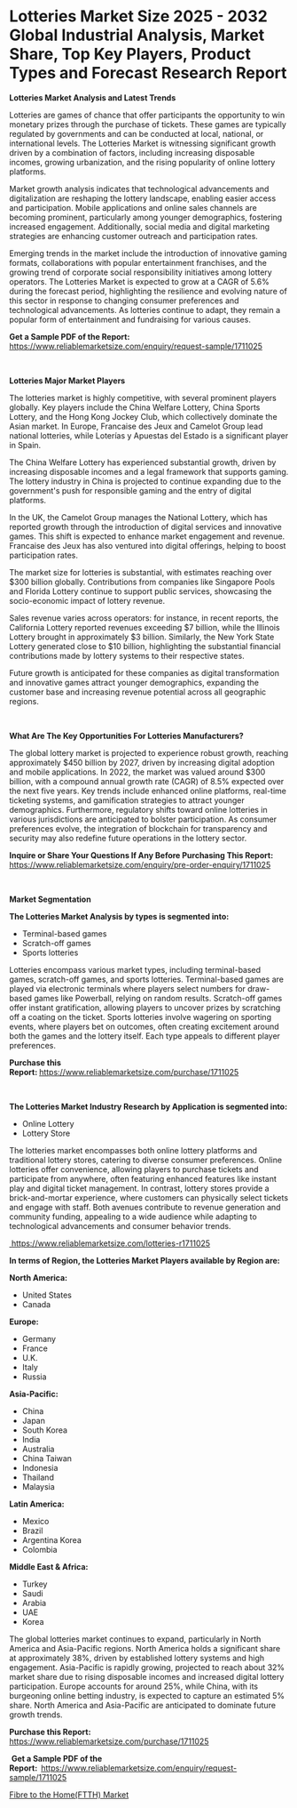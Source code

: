 <p><h1>Lotteries Market Size 2025 - 2032 Global Industrial Analysis, Market Share, Top Key Players, Product Types and Forecast Research Report</h1></p><p><strong>Lotteries Market Analysis and Latest Trends</strong></p>
<p><p>Lotteries are games of chance that offer participants the opportunity to win monetary prizes through the purchase of tickets. These games are typically regulated by governments and can be conducted at local, national, or international levels. The Lotteries Market is witnessing significant growth driven by a combination of factors, including increasing disposable incomes, growing urbanization, and the rising popularity of online lottery platforms.</p><p>Market growth analysis indicates that technological advancements and digitalization are reshaping the lottery landscape, enabling easier access and participation. Mobile applications and online sales channels are becoming prominent, particularly among younger demographics, fostering increased engagement. Additionally, social media and digital marketing strategies are enhancing customer outreach and participation rates.</p><p>Emerging trends in the market include the introduction of innovative gaming formats, collaborations with popular entertainment franchises, and the growing trend of corporate social responsibility initiatives among lottery operators. The Lotteries Market is expected to grow at a CAGR of 5.6% during the forecast period, highlighting the resilience and evolving nature of this sector in response to changing consumer preferences and technological advancements. As lotteries continue to adapt, they remain a popular form of entertainment and fundraising for various causes.</p></p>
<p><strong>Get a Sample PDF of the Report:&nbsp;</strong> <a href="https://www.reliablemarketsize.com/enquiry/request-sample/1711025?utm_campaign=1836&utm_medium=2&utm_source=Github&utm_content=ia&utm_term=10012025&utm_id=lotteries">https://www.reliablemarketsize.com/enquiry/request-sample/1711025</a></p>
<p>&nbsp;</p>
<p><strong>Lotteries Major Market Players</strong></p>
<p><p>The lotteries market is highly competitive, with several prominent players globally. Key players include the China Welfare Lottery, China Sports Lottery, and the Hong Kong Jockey Club, which collectively dominate the Asian market. In Europe, Francaise des Jeux and Camelot Group lead national lotteries, while Loterías y Apuestas del Estado is a significant player in Spain. </p><p>The China Welfare Lottery has experienced substantial growth, driven by increasing disposable incomes and a legal framework that supports gaming. The lottery industry in China is projected to continue expanding due to the government's push for responsible gaming and the entry of digital platforms.</p><p>In the UK, the Camelot Group manages the National Lottery, which has reported growth through the introduction of digital services and innovative games. This shift is expected to enhance market engagement and revenue. Francaise des Jeux has also ventured into digital offerings, helping to boost participation rates.</p><p>The market size for lotteries is substantial, with estimates reaching over $300 billion globally. Contributions from companies like Singapore Pools and Florida Lottery continue to support public services, showcasing the socio-economic impact of lottery revenue.</p><p>Sales revenue varies across operators: for instance, in recent reports, the California Lottery reported revenues exceeding $7 billion, while the Illinois Lottery brought in approximately $3 billion. Similarly, the New York State Lottery generated close to $10 billion, highlighting the substantial financial contributions made by lottery systems to their respective states.</p><p>Future growth is anticipated for these companies as digital transformation and innovative games attract younger demographics, expanding the customer base and increasing revenue potential across all geographic regions.</p></p>
<p>&nbsp;</p>
<p><strong>What Are The Key Opportunities For Lotteries Manufacturers?</strong></p>
<p><p>The global lottery market is projected to experience robust growth, reaching approximately $450 billion by 2027, driven by increasing digital adoption and mobile applications. In 2022, the market was valued around $300 billion, with a compound annual growth rate (CAGR) of 8.5% expected over the next five years. Key trends include enhanced online platforms, real-time ticketing systems, and gamification strategies to attract younger demographics. Furthermore, regulatory shifts toward online lotteries in various jurisdictions are anticipated to bolster participation. As consumer preferences evolve, the integration of blockchain for transparency and security may also redefine future operations in the lottery sector.</p></p>
<p><strong>Inquire or Share Your Questions If Any Before Purchasing This Report:</strong> <a href="https://www.reliablemarketsize.com/enquiry/pre-order-enquiry/1711025?utm_campaign=1836&utm_medium=2&utm_source=Github&utm_content=ia&utm_term=10012025&utm_id=lotteries">https://www.reliablemarketsize.com/enquiry/pre-order-enquiry/1711025</a></p>
<p>&nbsp;</p>
<p><strong>Market Segmentation</strong></p>
<p><strong>The Lotteries Market Analysis by types is segmented into:</strong></p>
<p><ul><li>Terminal-based games</li><li>Scratch-off games</li><li>Sports lotteries</li></ul></p>
<p><p>Lotteries encompass various market types, including terminal-based games, scratch-off games, and sports lotteries. Terminal-based games are played via electronic terminals where players select numbers for draw-based games like Powerball, relying on random results. Scratch-off games offer instant gratification, allowing players to uncover prizes by scratching off a coating on the ticket. Sports lotteries involve wagering on sporting events, where players bet on outcomes, often creating excitement around both the games and the lottery itself. Each type appeals to different player preferences.</p></p>
<p><strong>Purchase this Report:&nbsp;</strong><a href="https://www.reliablemarketsize.com/purchase/1711025?utm_campaign=1836&utm_medium=2&utm_source=Github&utm_content=ia&utm_term=10012025&utm_id=lotteries">https://www.reliablemarketsize.com/purchase/1711025</a></p>
<p>&nbsp;</p>
<p><strong>The Lotteries Market Industry Research by Application is segmented into:</strong></p>
<p><ul><li>Online Lottery</li><li>Lottery Store</li></ul></p>
<p><p>The lotteries market encompasses both online lottery platforms and traditional lottery stores, catering to diverse consumer preferences. Online lotteries offer convenience, allowing players to purchase tickets and participate from anywhere, often featuring enhanced features like instant play and digital ticket management. In contrast, lottery stores provide a brick-and-mortar experience, where customers can physically select tickets and engage with staff. Both avenues contribute to revenue generation and community funding, appealing to a wide audience while adapting to technological advancements and consumer behavior trends.</p></p>
<p><a href="https://www.reliablemarketsize.com/lotteries-r1711025?utm_campaign=1836&utm_medium=2&utm_source=Github&utm_content=ia&utm_term=10012025&utm_id=lotteries">&nbsp;https://www.reliablemarketsize.com/lotteries-r1711025</a></p>
<p><strong>In terms of Region, the Lotteries Market Players available by Region are:</strong></p>
<p>
    <p> <strong> North America: </strong>
        <ul>
            <li>United States</li>
            <li>Canada</li>
        </ul>
        </p> 
    <p> <strong> Europe: </strong>
        <ul>
            <li>Germany</li>
            <li>France</li>
            <li>U.K.</li>
            <li>Italy</li>
            <li>Russia</li>
        </ul>
        </p> 
    <p> <strong> Asia-Pacific: </strong>
        <ul>
            <li>China</li>
            <li>Japan</li>
            <li>South Korea</li>
            <li>India</li>
            <li>Australia</li>
            <li>China Taiwan</li>
            <li>Indonesia</li>
            <li>Thailand</li>
            <li>Malaysia</li>
        </ul>
        </p> 
    <p> <strong> Latin America: </strong>
        <ul>
            <li>Mexico</li>
            <li>Brazil</li>
            <li>Argentina Korea</li>
            <li>Colombia</li>
        </ul>
        </p> 
    <p> <strong> Middle East & Africa: </strong>
        <ul>
            <li>Turkey</li>
            <li>Saudi</li>
            <li>Arabia</li>
            <li>UAE</li>
            <li>Korea</li>
        </ul>
    </p>
    </p>
<p><p>The global lotteries market continues to expand, particularly in North America and Asia-Pacific regions. North America holds a significant share at approximately 38%, driven by established lottery systems and high engagement. Asia-Pacific is rapidly growing, projected to reach about 32% market share due to rising disposable incomes and increased digital lottery participation. Europe accounts for around 25%, while China, with its burgeoning online betting industry, is expected to capture an estimated 5% share. North America and Asia-Pacific are anticipated to dominate future growth trends.</p></p>
<p><strong>Purchase this Report: </strong><a href="https://www.reliablemarketsize.com/purchase/1711025?utm_campaign=1836&utm_medium=2&utm_source=Github&utm_content=ia&utm_term=10012025&utm_id=lotteries">https://www.reliablemarketsize.com/purchase/1711025</a></p>
<p>&nbsp;<strong>Get a Sample PDF of the Report:&nbsp;&nbsp;</strong><a href="https://www.reliablemarketsize.com/enquiry/request-sample/1711025?utm_campaign=1836&utm_medium=2&utm_source=Github&utm_content=ia&utm_term=10012025&utm_id=lotteries">https://www.reliablemarketsize.com/enquiry/request-sample/1711025</a></p>
<p><strong></strong></p>
<p><p><a href="https://github.com/mabutironaldo/Market-Research-Report-List-6/blob/main/fibre-to-the-homeftth-market.md?utm_campaign=1836&utm_medium=2&utm_source=Github&utm_content=ia&utm_term=10012025&utm_id=lotteries">Fibre to the Home(FTTH) Market</a></p></p>